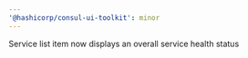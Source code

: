 ```yaml
---
'@hashicorp/consul-ui-toolkit': minor
---
```


Service list item now displays an overall service health status
